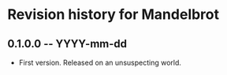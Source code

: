 # Revision history for Mandelbrot

## 0.1.0.0 -- YYYY-mm-dd

* First version. Released on an unsuspecting world.

